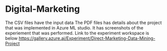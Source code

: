 # Digital-Marketing
The CSV files have the input data
The PDF files has details about the project that was implemented in Azure ML studio. It has screenshots of the experiement that was performed.
Link to the experiment workspace is below
https://gallery.azure.ai/Experiment/Direct-Marketing-Data-Mining-Project
